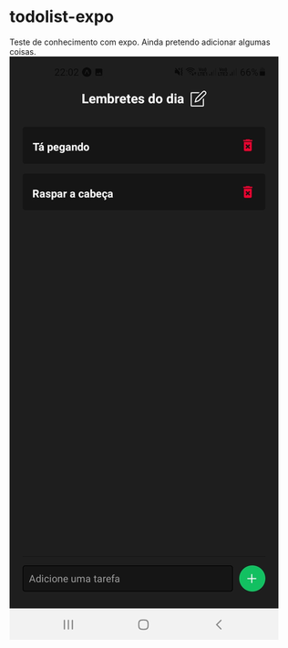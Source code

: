 # todolist-expo
Teste de conhecimento com expo. Ainda pretendo adicionar algumas coisas.
![print](example-dark.jpg)
